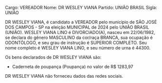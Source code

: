 Cargo: VEREADOR
Nome: DR WESLEY VIANA
Partido: UNIÃO BRASIL
Sigla: UNIÃO

DR WESLEY VIANA, é candidato a VEREADOR pelo município de SÃO JOSÉ DOS CAMPOS - SP na eleição MUNICIPAL de 2024 pelo UNIÃO BRASIL (UNIÃO).
WESLEY VIANA LINO é DIVORCIADO(A), nasceu em 22/06/1982, se declara do gênero MASCULINO da cor/raça BRANCA, sua ocupação é ODONTÓLOGO, e seu grau de instrução é SUPERIOR COMPLETO.
Seu nome completo é WESLEY VIANA LINO, e seu número de urna é 44300.

Os bens declarados de DR WESLEY VIANA são: 
- Caderneta de poupança (Poupança) no valor de R$ 1283,97

DR WESLEY VIANA não forneceu dados das redes sociais.